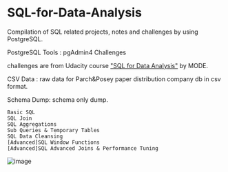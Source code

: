 # SQL-for-Data-Analysis

Compilation of SQL related projects, notes and challenges by using PostgreSQL.

PostgreSQL Tools : pgAdmin4
Challenges

challenges are from Udacity course ["SQL for Data Analysis"](https://www.udacity.com/course/sql-for-data-analysis--ud198) by MODE.

CSV Data : raw data for Parch&Posey paper distribution company db in csv format.

Schema Dump: schema only dump.

    Basic SQL
    SQL Join
    SQL Aggregations
    Sub Queries & Temporary Tables
    SQL Data Cleansing
    [Advanced]SQL Window Functions
    [Advanced]SQL Advanced Joins & Performance Tuning
    
![image](https://user-images.githubusercontent.com/118935216/203638521-7340c605-fa89-475b-9b69-f8fd3cb71004.png)
